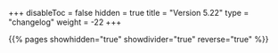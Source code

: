 +++
disableToc = false
hidden = true
title = "Version 5.22"
type = "changelog"
weight = -22
+++

{{% pages showhidden="true" showdivider="true" reverse="true" %}}
